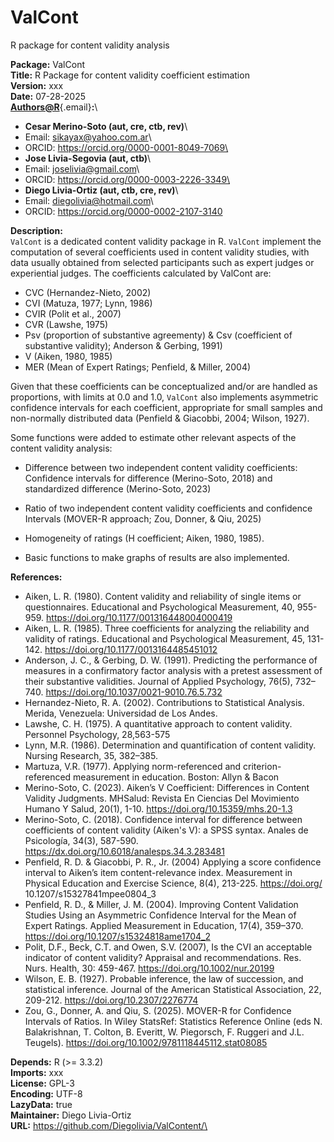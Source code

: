 # ValCont

R package for content validity analysis

**Package:** ValCont\
**Title:** R Package for content validity coefficient estimation\
**Version:** xxx\
**Date:** 07-28-2025\
[**Authors\@R**](mailto:Authors@R){.email}**:**\
- **Cesar Merino-Soto (aut, cre, ctb, rev)**\
- Email: [sikayax\@yahoo.com.ar](mailto:sikayax@yahoo.com.ar)\
- ORCID: https://orcid.org/0000-0001-8049-7069\
- **Jose Livia-Segovia (aut, ctb)**\
- Email: [joselivia\@gmail.com](mailto:joselivia@gmail.com)\
- ORCID: https://orcid.org/0000-0003-2226-3349\
- **Diego Livia-Ortiz (aut, ctb, cre, rev)**\
- Email: [diegolivia\@hotmail.com](mailto:diegolivia@hotmail.com)\
- ORCID: https://orcid.org/0000-0002-2107-3140

**Description:**\
`ValCont` is a dedicated content validity package in R. `ValCont` implement the computation of several coefficients used in content validity studies, with data usually obtained from selected participants such as expert judges or experiential judges. The coefficients calculated by ValCont are:

-   CVC (Hernandez-Nieto, 2002)
-   CVI (Matuza, 1977; Lynn, 1986)
-   CVIR (Polit et al., 2007)
-   CVR (Lawshe, 1975)
-   Psv (proportion of substantive agreementy) & Csv (coefficient of substantive validity); Anderson & Gerbing, 1991)
-   V (Aiken, 1980, 1985)
-   MER (Mean of Expert Ratings; Penfield, & Miller, 2004)

Given that these coefficients can be conceptualized and/or are handled as proportions, with limits at 0.0 and 1.0, `ValCont` also implements asymmetric confidence intervals for each coefficient, appropriate for small samples and non-normally distributed data (Penfield & Giacobbi, 2004; Wilson, 1927).

Some functions were added to estimate other relevant aspects of the content validity analysis:

-   Difference between two independent content validity coefficients: Confidence intervals for difference (Merino-Soto, 2018) and standardized difference (Merino-Soto, 2023)

-   Ratio of two independent content validity coefficients and confidence Intervals (MOVER-R approach; Zou, Donner, & Qiu, 2025)

-   Homogeneity of ratings (H coefficient; Aiken, 1980, 1985).

-   Basic functions to make graphs of results are also implemented.

**References:**

-   Aiken, L. R. (1980). Content validity and reliability of single items or questionnaires. Educational and Psychological Measurement, 40, 955-959. <https://doi.org/10.1177/001316448004000419>
-   Aiken, L. R. (1985). Three coefficients for analyzing the reliability and validity of ratings. Educational and Psychological Measurement, 45, 131-142. <https://doi.org/10.1177/0013164485451012>
-   Anderson, J. C., & Gerbing, D. W. (1991). Predicting the performance of measures in a confirmatory factor analysis with a pretest assessment of their substantive validities. Journal of Applied Psychology, 76(5), 732–740. <https://doi.org/10.1037/0021-9010.76.5.732>
-   Hernandez-Nieto, R. A. (2002). Contributions to Statistical Analysis. Merida, Venezuela: Universidad de Los Andes.
-   Lawshe, C. H. (1975). A quantitative approach to content validity. Personnel Psychology, 28,563-575
-   Lynn, M.R. (1986). Determination and quantification of content validity. Nursing Research, 35, 382–385.
-   Martuza, V.R. (1977). Applying norm-referenced and criterion-referenced measurement in education. Boston: Allyn & Bacon
-   Merino-Soto, C. (2023). Aiken’s V Coefficient: Differences in Content Validity Judgments. MHSalud: Revista En Ciencias Del Movimiento Humano Y Salud, 20(1), 1-10. <https://doi.org/10.15359/mhs.20-1.3>
-   Merino-Soto, C. (2018). Confidence interval for difference between coefficients of content validity (Aiken's V): a SPSS syntax. Anales de Psicología, 34(3), 587-590. <https://dx.doi.org/10.6018/analesps.34.3.283481>
-   Penfield, R. D. & Giacobbi, P. R., Jr. (2004) Applying a score confidence interval to Aiken’s item content-relevance index. Measurement in Physical Education and Exercise Science, 8(4), 213-225. <https://doi.org/> 10.1207/s15327841mpee0804_3
-   Penfield, R. D., & Miller, J. M. (2004). Improving Content Validation Studies Using an Asymmetric Confidence Interval for the Mean of Expert Ratings. Applied Measurement in Education, 17(4), 359–370. <https://doi.org/10.1207/s15324818ame1704_2>
-   Polit, D.F., Beck, C.T. and Owen, S.V. (2007), Is the CVI an acceptable indicator of content validity? Appraisal and recommendations. Res. Nurs. Health, 30: 459-467. <https://doi.org/10.1002/nur.20199>
-   Wilson, E. B. (1927). Probable inference, the law of succession, and statistical inference. Journal of the American Statistical Association, 22, 209-212. <https://doi.org/10.2307/2276774>
-   Zou, G., Donner, A. and Qiu, S. (2025). MOVER-R for Confidence Intervals of Ratios. In Wiley StatsRef: Statistics Reference Online (eds N. Balakrishnan, T. Colton, B. Everitt, W. Piegorsch, F. Ruggeri and J.L. Teugels). <https://doi.org/10.1002/9781118445112.stat08085>

**Depends:** R (\>= 3.3.2)\
**Imports:** xxx\
**License:** GPL-3\
**Encoding:** UTF-8\
**LazyData:** true\
**Maintainer:** Diego Livia-Ortiz\
**URL:** https://github.com/Diegolivia/ValContent/\

